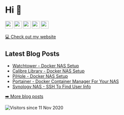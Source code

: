 <h1>Hi 👋</h1>
<p><a href="https://twitter.com/chris_otto6"><img src="https://img.shields.io/badge/twitter-%231DA1F2.svg?&style=for-the-badge&logo=twitter&logoColor=white" height=25></a> <a href="https://www.linkedin.com/in/ottochristopher/"><img src="https://img.shields.io/badge/linkedin-%230077B5.svg?&style=for-the-badge&logo=linkedin&logoColor=white" height=25></a> <a href="https://www.instagram.com/chris_otto6/"><img src="https://img.shields.io/badge/instagram-%23E4405F.svg?&style=for-the-badge&logo=instagram&logoColor=white" height=25></a> <a href="https://medium.com/@chris_otto6"><img src="https://img.shields.io/badge/medium-%2312100E.svg?&style=for-the-badge&logo=medium&logoColor=white" height=25></a> <a href="https://dev.to/chrisotto"><img src="https://img.shields.io/badge/DEV.TO-%230A0A0A.svg?&style=for-the-badge&logo=dev-dot-to&logoColor=white" height=25></a></p>
<p><a href="https://chrisotto.dev/">💻  Check out my website</a></p>
<h2>Latest Blog Posts</h2>
  <ul>
    <li><a href=https://chrisotto.vercel.app//blog/watchtower-docker-nas>Watchtower - Docker NAS Setup</a></li><li><a href=https://chrisotto.vercel.app//blog/calibre-library-docker-nas>Calibre Library - Docker NAS Setup</a></li><li><a href=https://chrisotto.vercel.app//blog/pihole-docker-nas>PiHole - Docker NAS Setup</a></li><li><a href=https://chrisotto.vercel.app//blog/portainer-docker-nas>Portainer - Docker Container Manager For Your NAS</a></li><li><a href=https://chrisotto.vercel.app//blog/ssh-synology-nas>Synology NAS - SSH To Find User Info</a></li>
  </ul>
<p><a href="https://chrisotto.dev/">➡️  More blog posts</a></p>
<p><img src="http://estruyf-github.azurewebsites.net/api/VisitorHit?user=chrisotto6&amp;repo=chrisotto6&amp;countColor=%237B1E7A" alt="Visitors since 11 Nov 2020"></p>
